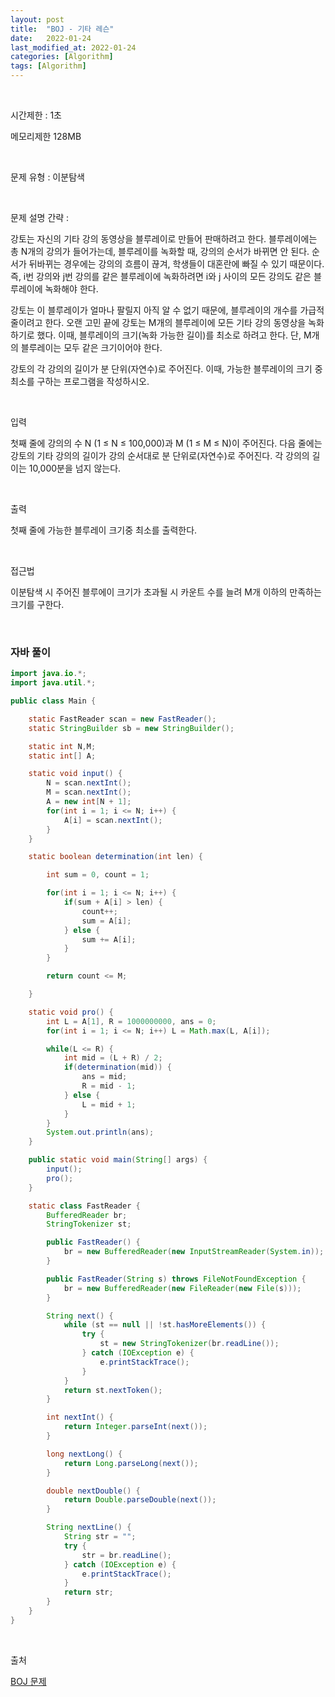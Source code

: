 ```yaml
---
layout: post
title:  "BOJ - 기타 레슨"
date:   2022-01-24
last_modified_at: 2022-01-24
categories: [Algorithm]
tags: [Algorithm]
---
```


<br/>

시간제한 : 1초

메모리제한 128MB

<br/>

문제 유형 : 이분탐색

<br/>

문제 설명 간략 :    

강토는 자신의 기타 강의 동영상을 블루레이로 만들어 판매하려고 한다. 
블루레이에는 총 N개의 강의가 들어가는데, 블루레이를 녹화할 때, 강의의 순서가 바뀌면 안 된다. 
순서가 뒤바뀌는 경우에는 강의의 흐름이 끊겨, 학생들이 대혼란에 빠질 수 있기 때문이다. 
즉, i번 강의와 j번 강의를 같은 블루레이에 녹화하려면 i와 j 사이의 모든 강의도 같은 블루레이에 녹화해야 한다.

강토는 이 블루레이가 얼마나 팔릴지 아직 알 수 없기 때문에, 블루레이의 개수를 가급적 줄이려고 한다. 
오랜 고민 끝에 강토는 M개의 블루레이에 모든 기타 강의 동영상을 녹화하기로 했다. 
이때, 블루레이의 크기(녹화 가능한 길이)를 최소로 하려고 한다. 단, M개의 블루레이는 모두 같은 크기이어야 한다.

강토의 각 강의의 길이가 분 단위(자연수)로 주어진다. 
이때, 가능한 블루레이의 크기 중 최소를 구하는 프로그램을 작성하시오.

<br/>

입력

첫째 줄에 강의의 수 N (1 ≤ N ≤ 100,000)과 M (1 ≤ M ≤ N)이 주어진다. 
다음 줄에는 강토의 기타 강의의 길이가 강의 순서대로 분 단위로(자연수)로 주어진다. 
각 강의의 길이는 10,000분을 넘지 않는다.

<br/>

출력

첫째 줄에 가능한 블루레이 크기중 최소를 출력한다.

<br/>
   
접근법

이분탐색 시 주어진 블루에이 크기가 초과될 시 카운트 수를 늘려 M개 이하의 만족하는 크기를 구한다.

<br/>

### 자바 풀이

```java
import java.io.*;
import java.util.*;

public class Main {

    static FastReader scan = new FastReader();
    static StringBuilder sb = new StringBuilder();

    static int N,M;
    static int[] A;

    static void input() {
        N = scan.nextInt();
        M = scan.nextInt();
        A = new int[N + 1];
        for(int i = 1; i <= N; i++) {
            A[i] = scan.nextInt();
        }
    }

    static boolean determination(int len) {

        int sum = 0, count = 1;

        for(int i = 1; i <= N; i++) {
            if(sum + A[i] > len) {
                count++;
                sum = A[i];
            } else {
                sum += A[i];
            }
        }

        return count <= M;

    }

    static void pro() {
        int L = A[1], R = 1000000000, ans = 0;
        for(int i = 1; i <= N; i++) L = Math.max(L, A[i]);

        while(L <= R) {
            int mid = (L + R) / 2;
            if(determination(mid)) {
                ans = mid;
                R = mid - 1;
            } else {
                L = mid + 1;
            }
        }
        System.out.println(ans);
    }

    public static void main(String[] args) {
        input();
        pro();
    }

    static class FastReader {
        BufferedReader br;
        StringTokenizer st;

        public FastReader() {
            br = new BufferedReader(new InputStreamReader(System.in));
        }

        public FastReader(String s) throws FileNotFoundException {
            br = new BufferedReader(new FileReader(new File(s)));
        }

        String next() {
            while (st == null || !st.hasMoreElements()) {
                try {
                    st = new StringTokenizer(br.readLine());
                } catch (IOException e) {
                    e.printStackTrace();
                }
            }
            return st.nextToken();
        }

        int nextInt() {
            return Integer.parseInt(next());
        }

        long nextLong() {
            return Long.parseLong(next());
        }

        double nextDouble() {
            return Double.parseDouble(next());
        }

        String nextLine() {
            String str = "";
            try {
                str = br.readLine();
            } catch (IOException e) {
                e.printStackTrace();
            }
            return str;
        }
    }
}

```

<br/>

출처

[BOJ 문제](https://www.acmicpc.net/problem/2343)